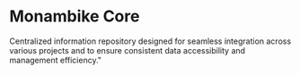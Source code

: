 # Monambike Core

Centralized information repository designed for seamless integration across various projects and to ensure consistent data accessibility and management efficiency."

